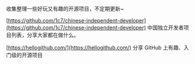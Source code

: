 收集整理一些好玩又有趣的开源项目，不定期更新~

[https://github.com/1c7/chinese-independent-developer](https://github.com/1c7/chinese-independent-developer)
中国独立开发者项目列表，分享大家都在做什么。

[https://hellogithub.com/](https://hellogithub.com/)
分享 GitHub 上有趣、入门级的开源项目

